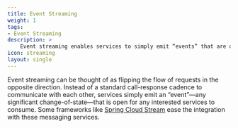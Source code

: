 ```yaml
---
title: Event Streaming
weight: 1
tags:
- Event Streaming
description: >
    Event streaming enables services to simply emit “events” that are open for any interested services to consume.
icon: streaming
layout: single
---
```


Event streaming can be thought of as flipping the flow of requests in the opposite direction. Instead of a standard call-response cadence to communicate with each other, services simply emit an “event”—any significant change-of-state—that is open for any interested services to consume. Some frameworks like [Spring Cloud Stream](/guides/event-streaming/scs-what-is/) ease the integration with these messaging services.